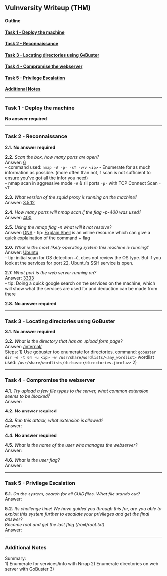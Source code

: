 ## Vulnversity Writeup (THM)

#### Outline

#### [Task 1 - Deploy the machine](#Task1)
#### [Task 2 - Reconnaissance](#Task2)
#### [Task 3 - Locating directories using GoBuster](#Task3)
#### [Task 4 - Compromise the webserver](#Task4)
#### [Task 5 - Privilege Escalation](#Task5)
#### [Additional Notes](#misc)
* * *

### <a id="Task1"></a>Task 1 - Deploy the machine
**No answer required**

* * *
### <a id="Task2"></a>Task 2 - Reconnaissance

**2.1.** **No answer required**

**2.2.** _Scan the box, how many ports are open?_  
Answer: <ins>6</ins>  
\- command used: `nmap -A -p- -sT -vvv <ip>`
	\- Enumerate for as much information as possible. (more often than not, 1 scan is not sufficient to ensure you've got all the infor you need)  
	\- nmap scan in aggressive mode `-A` & all ports `-p-` with TCP Connect Scan `-sT`

**2.3.** _What version of the squid proxy is running on the machine?_  
Answer: <ins>3.5.12</ins>  

**2.4.** _How many ports will nmap scan if the flag -p-400 was used?_  
Answer: <ins>400</ins>  

**2.5.** _Using the nmap flag -n what will it not resolve?_  
Answer: <ins>DNS</ins>
\- tip: [Explain Shell](https://explainshell.com/) is an online resource which can give a quick explaination of the command + flag 

**2.6.** _What is the most likely operating system this machine is running?_  
Answer: <ins>Ubuntu</ins>  
\- tip: initial scan for OS detection `-O`, does not review the OS type. But if you look at the services for port 22, Ubuntu's SSH service is open.

**2.7.** _What port is the web server running on?_  
Answer: <ins>3333</ins>  
\- tip: Doing a quick google search on the services on the machine, which will show what the services are used for and deduction can be made from there

**2.8.**  **No answer required**

* * *
### <a id="Task3"></a>Task 3 - Locating directories using GoBuster

**3.1.**  **No answer required**

**3.2.** _What is the directory that has an upload form page?_  
Answer: <ins>/internal/</ins>  
Steps:
	1) Use gobuster too enumerate for directories.
		command: `gobuster dir -e -t 64 -u <ip> -w /usr/share/wordlists/<any_wordlist>`
		wordlist used: `/usr/share/wordlists/dirbuster/directories.jbrofuzz`
	2) 

* * *
### <a id="Task4"></a>Task 4 - Compromise the webserver

**4.1.** _Try upload a few file types to the server, what common extension seems to be blocked?_  
Answer: <ins></ins>  

**4.2.** **No answer required**

**4.3.** _Run this attack, what extension is allowed?_  
Answer: <ins></ins>  

**4.4.** **No answer required**

**4.5.** _What is the name of the user who manages the webserver?_  
Answer: <ins></ins>  

**4.6.** _What is the user flag?_  
Answer: <ins></ins>  

* * *
### <a id="Task5"></a>Task 5 - Privilege Escalation

**5.1.** _On the system, search for all SUID files. What file stands out?_  
Answer: <ins></ins>  

**5.2.** _Its challenge time! We have guided you through this far, are you able to exploit this system further to escalate your privileges and get the final answer?_  
_Become root and get the last flag (/root/root.txt)_  
Answer: <ins></ins>  

* * *
### <a id="misc"></a>Additional Notes
Summary:  
	1) Enumerate for services/info with Nmap
	2) Enumerate directories on web server with GoBuster
	3) 

